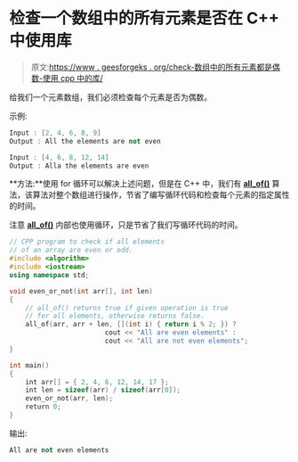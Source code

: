 # 检查一个数组中的所有元素是否在 C++ 中使用库

> 原文:[https://www . geesforgeks . org/check-数组中的所有元素都是偶数-使用 cpp 中的库/](https://www.geeksforgeeks.org/check-all-the-elements-in-an-array-are-even-using-library-in-cpp/)

给我们一个元素数组，我们必须检查每个元素是否为偶数。

示例:

```cpp
Input : [2, 4, 6, 8, 9]
Output : All the elements are not even

Input : [4, 6, 8, 12, 14]
Output : Alla the elements are even

```

**方法:**使用 for 循环可以解决上述问题，但是在 C++ 中，我们有 [**all_of()**](https://www.geeksforgeeks.org/useful-array-algorithms-in-c-stl/) 算法，该算法对整个数组进行操作，节省了编写循环代码和检查每个元素的指定属性的时间。

注意 [**all_of()**](https://www.geeksforgeeks.org/useful-array-algorithms-in-c-stl/) 内部也使用循环，只是节省了我们写循环代码的时间。

```cpp
// CPP program to check if all elements
// of an array are even or odd.
#include <algorithm>
#include <iostream>
using namespace std;

void even_or_not(int arr[], int len)
{
    // all_of() returns true if given operation is true
    // for all elements, otherwise returns false.
    all_of(arr, arr + len, [](int i) { return i % 2; }) ? 
                        cout << "All are even elements" : 
                        cout << "All are not even elements";
}

int main()
{
    int arr[] = { 2, 4, 6, 12, 14, 17 };
    int len = sizeof(arr) / sizeof(arr[0]);
    even_or_not(arr, len);
    return 0;
}
```

输出:

```cpp
All are not even elements

```